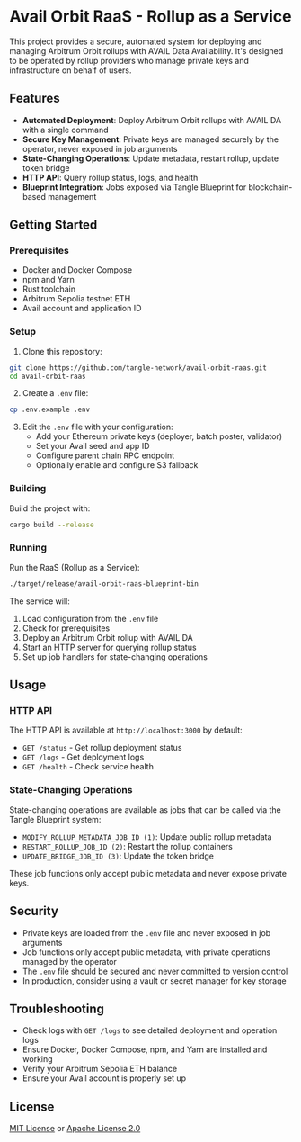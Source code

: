 # Avail Orbit RaaS - Rollup as a Service

This project provides a secure, automated system for deploying and managing Arbitrum Orbit rollups with AVAIL Data Availability. It's designed to be operated by rollup providers who manage private keys and infrastructure on behalf of users.

## Features

- **Automated Deployment**: Deploy Arbitrum Orbit rollups with AVAIL DA with a single command
- **Secure Key Management**: Private keys are managed securely by the operator, never exposed in job arguments
- **State-Changing Operations**: Update metadata, restart rollup, update token bridge
- **HTTP API**: Query rollup status, logs, and health
- **Blueprint Integration**: Jobs exposed via Tangle Blueprint for blockchain-based management

## Getting Started

### Prerequisites

- Docker and Docker Compose
- npm and Yarn
- Rust toolchain
- Arbitrum Sepolia testnet ETH
- Avail account and application ID

### Setup

1. Clone this repository:

```bash
git clone https://github.com/tangle-network/avail-orbit-raas.git
cd avail-orbit-raas
```

2. Create a `.env` file:

```bash
cp .env.example .env
```

3. Edit the `.env` file with your configuration:
   - Add your Ethereum private keys (deployer, batch poster, validator)
   - Set your Avail seed and app ID
   - Configure parent chain RPC endpoint
   - Optionally enable and configure S3 fallback

### Building

Build the project with:

```bash
cargo build --release
```

### Running

Run the RaaS (Rollup as a Service):

```bash
./target/release/avail-orbit-raas-blueprint-bin
```

The service will:

1. Load configuration from the `.env` file
2. Check for prerequisites
3. Deploy an Arbitrum Orbit rollup with AVAIL DA
4. Start an HTTP server for querying rollup status
5. Set up job handlers for state-changing operations

## Usage

### HTTP API

The HTTP API is available at `http://localhost:3000` by default:

- `GET /status` - Get rollup deployment status
- `GET /logs` - Get deployment logs
- `GET /health` - Check service health

### State-Changing Operations

State-changing operations are available as jobs that can be called via the Tangle Blueprint system:

- `MODIFY_ROLLUP_METADATA_JOB_ID (1)`: Update public rollup metadata
- `RESTART_ROLLUP_JOB_ID (2)`: Restart the rollup containers
- `UPDATE_BRIDGE_JOB_ID (3)`: Update the token bridge

These job functions only accept public metadata and never expose private keys.

## Security

- Private keys are loaded from the `.env` file and never exposed in job arguments
- Job functions only accept public metadata, with private operations managed by the operator
- The `.env` file should be secured and never committed to version control
- In production, consider using a vault or secret manager for key storage

## Troubleshooting

- Check logs with `GET /logs` to see detailed deployment and operation logs
- Ensure Docker, Docker Compose, npm, and Yarn are installed and working
- Verify your Arbitrum Sepolia ETH balance
- Ensure your Avail account is properly set up

## License

[MIT License](LICENSE-MIT) or [Apache License 2.0](LICENSE-APACHE)
